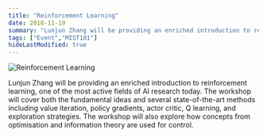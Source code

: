 ```yaml
---
title: "Reinforcement Learning"
date: 2018-11-19
summary: "Lunjun Zhang will be providing an enriched introduction to reinforcement learning, one of the most active fields of AI research today. The workshop will cover both the fundamental ideas and several state-of-the-art methods including value iteration, policy gradients, actor critic, Q learning, and exploration strategies. The workshop will also explore how concepts from optimisation and information theory are used for control."
tags: ["Event","MIST101"]
hideLastModified: true
---
```


![Reinforcement Learning](https://drive.google.com/u/0/uc?id=1vLkYN0xR9y7KH0dOcyTmAuB_gXC3JrKa)

Lunjun Zhang will be providing an enriched introduction to reinforcement learning, one of the most active fields of AI research today. The workshop will cover both the fundamental ideas and several state-of-the-art methods including value iteration, policy gradients, actor critic, Q learning, and exploration strategies. The workshop will also explore how concepts from optimisation and information theory are used for control.
